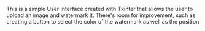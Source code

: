 This is a simple User Interface created with Tkinter that allows the user to upload an image and watermark it.
There's room for improvement, such as creating a button to select the color of the watermark as well as the position
